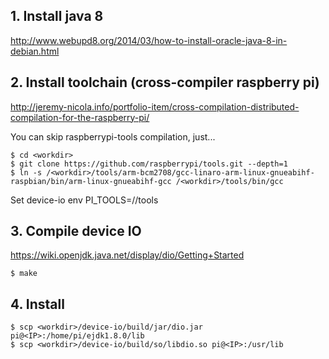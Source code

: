 ## 1. Install java 8
http://www.webupd8.org/2014/03/how-to-install-oracle-java-8-in-debian.html

## 2. Install toolchain (cross-compiler raspberry pi)
http://jeremy-nicola.info/portfolio-item/cross-compilation-distributed-compilation-for-the-raspberry-pi/

You can skip raspberrypi-tools compilation, just...
```
$ cd <workdir>
$ git clone https://github.com/raspberrypi/tools.git --depth=1
$ ln -s /<workdir>/tools/arm-bcm2708/gcc-linaro-arm-linux-gnueabihf-raspbian/bin/arm-linux-gnueabihf-gcc /<workdir>/tools/bin/gcc
```
Set device-io env PI_TOOLS=/<workdir>/tools

## 3. Compile device IO
https://wiki.openjdk.java.net/display/dio/Getting+Started

```
$ make
```

## 4. Install 
```
$ scp <workdir>/device-io/build/jar/dio.jar pi@<IP>:/home/pi/ejdk1.8.0/lib
$ scp <workdir>/device-io/build/so/libdio.so pi@<IP>:/usr/lib
```
